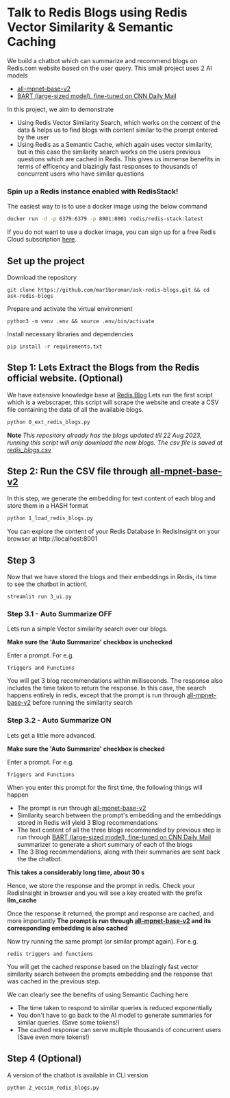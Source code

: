 
# Talk to Redis Blogs using Redis Vector Similarity & Semantic Caching

We build a chatbot which can summarize and recommend blogs on Redis.com website based on the user query.
This small project uses 2 AI models
- [all-mpnet-base-v2](https://huggingface.co/sentence-transformers/all-mpnet-base-v2)
- [BART (large-sized model), fine-tuned on CNN Daily Mail](https://huggingface.co/facebook/bart-large-cnn)

In this project, we aim to demonstrate
- Using Redis Vector Similarity Search, which works on the content of the data & helps us to find blogs with content similar to the prompt entered by the user
- Using Redis as a Semantic Cache, which again uses vector similarity, but in this case the similarity search works on the users previous questions which are cached in Redis. This gives us immense benefits in terms of efficency and blazingly fast responses to thousands of concurrent users who have similar questions

### Spin up a Redis instance enabled with RedisStack!

The easiest way to is to use a docker image using the below command
```bash
docker run -d -p 6379:6379 -p 8001:8001 redis/redis-stack:latest
```

If you do not want to use a docker image, you can sign up for a free Redis Cloud subscription [here](https://redis.com/try-free).

## Set up the project


Download the repository

```
git clone https://github.com/mar1boroman/ask-redis-blogs.git && cd ask-redis-blogs
```

Prepare and activate the virtual environment

```
python3 -m venv .env && source .env/bin/activate
```

Install necessary libraries and dependencies

```
pip install -r requirements.txt
```

## Step 1: Lets Extract the Blogs from the Redis official website. (Optional)

We have extensive knowledge base at [Redis Blog](https://redis.com/blog/)
Lets run the first script which is a webscraper, this script will scrape the website and create a CSV file containing the data of all the available blogs.

```bash
python 0_ext_redis_blogs.py
```
**Note**
_This repository already has the blogs updated till 22 Aug 2023, running this script will only download the new blogs._
_The csv file is saved at [redis_blogs.csv](data/redis_blogs.csv)_

## Step 2: Run the CSV file through [all-mpnet-base-v2](https://huggingface.co/sentence-transformers/all-mpnet-base-v2)

In this step, we generate the embedding for text content of each blog and store them in a HASH format

```bash
python 1_load_redis_blogs.py
```

You can explore the content of your Redis Database in RedisInsight on your browser at http://localhost:8001

## Step 3

Now that we have stored the blogs and their embeddings in Redis, its time to see the chatbot in action!.

```
streamlit run 3_ui.py
```

### Step 3.1 - Auto Summarize OFF

Lets run a simple Vector similarity search over our blogs. 

**Make sure the 'Auto Summarize' checkbox is unchecked**

Enter a prompt. For e.g.
```
Triggers and Functions
```

You will get 3 blog recommendations within milliseconds. The response also includes the time taken to return the response.
In this case, the search happens entirely in redis, except that the prompt is run through [all-mpnet-base-v2](https://huggingface.co/sentence-transformers/all-mpnet-base-v2) before running the similarity search


### Step 3.2 - Auto Summarize ON

Lets get a little more advanced.

**Make sure the 'Auto Summarize' checkbox is checked**

Enter a prompt. For e.g.
```
Triggers and Functions
```

When you enter this prompt for the first time, the following things will happen

- The prompt is run through [all-mpnet-base-v2](https://huggingface.co/sentence-transformers/all-mpnet-base-v2)
- Similarity search between the prompt's embedding and the embeddings stored in Redis will yield 3 Blog recommendations
- The text content of all the three blogs recommended by previous step is run through [BART (large-sized model), fine-tuned on CNN Daily Mail](https://huggingface.co/facebook/bart-large-cnn) summarizer to generate a short summary of each of the blogs
- The 3 Blog recommendations, along with their summaries are sent back the the chatbot.

**This takes a considerably long time, about 30 s**

Hence, we store the response and the prompt in redis.
Check your RedisInsight in browser and you will see a key created with the prefix **llm_cache**

Once the response it returned, the prompt and response are cached, and more importantly **The prompt is run through [all-mpnet-base-v2](https://huggingface.co/sentence-transformers/all-mpnet-base-v2) and its corresponding embedding is also cached**

Now try running the same prompt (or similar prompt again). For e.g. 

```
redis triggers and functions
```

You will get the cached response based on the blazingly fast vector similarity search between the prompts embedding and the response that was cached in the previous step.

We can clearly see the benefits of using Semantic Caching here
- The time taken to respond to similar queries is reduced exponentially
- You don't have to go back to the AI model to generate summaries for similar queries. (Save some tokens!)
- The cached response can serve multiple thousands of concurrent users (Save even more tokens!)


## Step 4 (Optional)

A version of the chatbot is available in CLI version

```bash
python 2_vecsim_redis_blogs.py
```